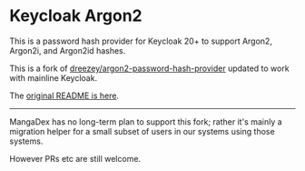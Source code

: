 # Keycloak Argon2

This is a password hash provider for Keycloak 20+ to support Argon2, Argon2i, and Argon2id hashes.

This is a fork of [dreezey/argon2-password-hash-provider](https://github.com/dreezey/argon2-password-hash-provider) updated to work with mainline Keycloak.

The [original README is here](README.original.md). 

---

MangaDex has no long-term plan to support this fork; rather it's mainly a migration helper for a small subset of users in our systems using those systems.

However PRs etc are still welcome.
